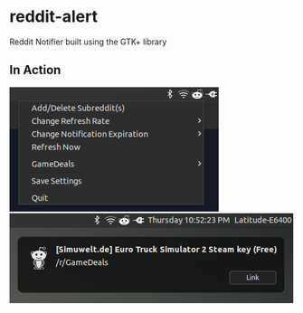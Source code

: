 # reddit-alert
Reddit Notifier built using the GTK+ library

## In Action
![Diagram](https://github.com/ccheung1221/reddit-alert/blob/master/example-images/example-1.png)
![Diagram](https://github.com/ccheung1221/reddit-alert/blob/master/example-images/example-2.png)
